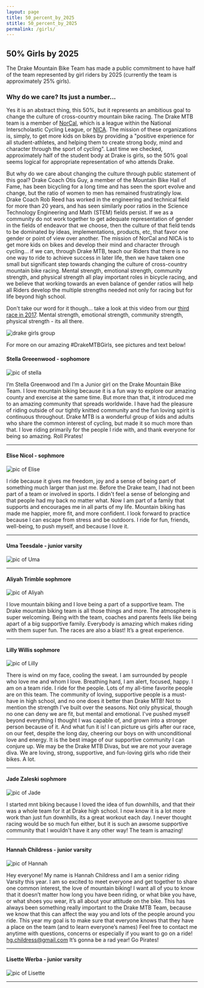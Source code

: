 ```yaml
---
layout: page
title: 50_percent_by_2025
stitle: 50_percent_by_2025
permalink: /girls/
---
```

##  50% Girls by 2025

The Drake Mountain Bike Team has made a public commitment to have half of the team represented by girl riders by 2025 (currently the team is approximately 25% girls).  

### Why do we care?  Its just a number...

Yes it is an abstract thing, this 50%, but it represents an ambitious goal to change the culture of cross-country mountain bike racing.  The Drake MTB team is a member of [NorCal](http://norcalmtb.org), which is a league within the National Interscholastic Cycling League, or [NICA](http://www.nationalmtb.org/).  The mission of these organizations is, simply, to get more kids on bikes by providing a "positive experience for all student-athletes, and helping them to create strong body, mind and character through the sport of cycling".  Last time we checked, approximately half of the student body at Drake is girls, so the 50% goal seems logical for appropriate representation of who attends Drake.  

But why do we care about changing the culture through public statement of this goal?  Drake Coach Otis Guy, a member of the Mountain Bike Hall of Fame, has been bicycling for a long time and has seen the sport evolve and change, but the ratio of women to men has remained frustratingly low.  Drake Coach Rob Reed has worked in the engineering and technical field for more than 20 years, and has seen similarly poor ratios in the Science Technology Engineering and Math (STEM) fields persist.  If we as a community do not work together to get adequate representation of gender in the fields of endeavor that we choose, then the culture of that field tends to be dominated by ideas, implementations, products, etc, that favor one gender or point of view over another.  The mission of NorCal and NICA is to get more kids on bikes and develop their mind and character through cycling... if we can, through Drake MTB, teach our Riders that there is no one way to ride to achieve success in later life, then we have taken one small but significant step towards changing the culture of cross-country mountain bike racing.  Mental strength, emotional strength, community strength, and physical strength all play important roles in bicycle racing, and we believe that working towards an even balance of gender ratios will help all Riders develop the multiple strengths needed not only for racing but for life beyond high school.

Don't take our word for it though... take a look at this video from our [third race in 2017](https://www.youtube.com/watch?v=0N8iXa_M5oE).  Mental strength, emotional strength, community strength, physical strength - its all there.

![drake girls group](../images/drake_girls_group.png)

For more on our amazing #DrakeMTBGirls, see pictures and text below!

#### Stella Greeenwood - sophomore

![pic of stella](../images/girls_stella.jpg)

I’m Stella Greenwood and I’m a Junior girl on the Drake Mountain Bike Team. I love mountain biking because it is a fun way to explore our amazing county and exercise at the same time. But more than that, it introduced me to an amazing community that spreads worldwide. I have had the pleasure of riding outside of our tightly knitted community and the fun loving spirit is continuous throughout. Drake MTB is a wonderful group of kids and adults who share the common interest of cycling, but made it so much more than that. I love riding primarily for the people I ride with, and thank everyone for being so amazing. Roll Pirates!

****

#### Elise Nicol - sophmore

![pic of Elise](../images/girls_elise.jpg)

I ride because it gives me freedom, joy and a sense of being part of something much larger than just me. Before the Drake team, I had not been part of a team or involved in sports. I didn't feel a sense of belonging and that people had my back no matter what. Now I am part of a family that supports and encourages me in all parts of my life. Mountain biking has made me happier, more fit, and more confident. I look forward to practice because I can escape from stress and be outdoors. I ride for fun, friends, well-being, to push myself, and because I love it.

****

#### Uma Teesdale - junior varsity

![pic of Uma](../images/girls_uma.jpg)

****

#### Aliyah Trimble sophmore

![pic of Aliyah](../images/girls_aliyah.jpg)

I love mountain biking and I love being a part of a supportive team. The Drake mountain biking team is all those things and more. The atmosphere is super welcoming.  Being with the team, coaches and parents feels like being apart of a big supportive family. Everybody is amazing which makes riding with them super fun. The races are also a blast! It’s a great experience.

****

#### Lilly Willis sophmore

![pic of Lilly](../images/girls_lilly.jpg)

There is wind on my face, cooling the sweat. I am surrounded by people who love me and whom I love. Breathing hard, I am alert, focused, happy. I am on a team ride.
I ride for the people. Lots of my all-time favorite people are on this team. The community of loving, supportive people is a must-have in high school, and no one does it better than Drake MTB!
Not to mention the strength I've built over the seasons. Not only physical, though no one can deny we are fit, but mental and emotional. I've pushed myself beyond everything I thought I was capable of, and grown into a stronger person because of it.
And what fun it is! I can picture us girls after our race, on our feet, despite the long day, cheering our boys on with unconditional love and energy. It is the best image of our supportive community I can conjure up.
We may be the Drake MTB Divas, but we are not your average diva. We are loving, strong, supportive, and fun-loving girls who ride their bikes. A lot.

****

#### Jade Zaleski sophmore

![pic of Jade](../images/girls_jade.jpg)

I started mnt biking because I loved the idea of fun downhills, and that their was a whole team for it at Drake high school. I now know it is a lot more work than just fun downhills, its a great workout each day. I never thought racing would be so much fun either, but it is such an awsome supportive community that I wouldn't have it any other way! The team is amazing!

****

#### Hannah Childress - junior varsity

![pic of Hannah](../images/girls_hannah.jpg)

 Hey everyone! My name is Hannah Childress and I am a senior riding Varsity this year. I am so excited to meet everyone and get together to share one common interest, the love of mountain biking! I want all of you to know that it doesn’t matter how long you have been riding, or what bike you have, or what shoes you wear, it’s all about your attitude on the bike. This has always been something really important to the Drake MTB Team, because we know that this can affect the way you and lots of the people around you ride. This year my goal is to make sure that everyone knows that they have a place on the team (and to learn everyone’s names) Feel free to contact me anytime with questions, concerns or especially if you want to go on a ride! hg.childress@gmail.com It’s gonna be a rad year! Go Pirates!

****

#### Lisette Werba - junior varsity

![pic of Lisette](../images/girls_lisette.jpg)

****
